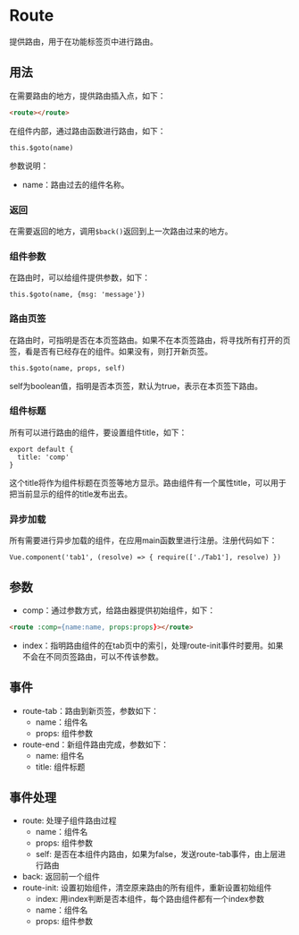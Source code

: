 # Route

提供路由，用于在功能标签页中进行路由。

## 用法

在需要路由的地方，提供路由插入点，如下：
```html
<route></route>
```

在组件内部，通过路由函数进行路由，如下：
```
this.$goto(name)
```
参数说明：

- name：路由过去的组件名称。

### 返回

在需要返回的地方，调用`$back()`返回到上一次路由过来的地方。

### 组件参数

在路由时，可以给组件提供参数，如下：
```
this.$goto(name, {msg: 'message'})
```

### 路由页签

在路由时，可指明是否在本页签路由。如果不在本页签路由，将寻找所有打开的页签，看是否有已经存在的组件。如果没有，则打开新页签。
```
this.$goto(name, props, self)
```
self为boolean值，指明是否本页签，默认为true，表示在本页签下路由。

### 组件标题

所有可以进行路由的组件，要设置组件title，如下：

```
export default {
  title: 'comp'
}
```
这个title将作为组件标题在页签等地方显示。路由组件有一个属性title，可以用于把当前显示的组件的title发布出去。

### 异步加载

所有需要进行异步加载的组件，在应用main函数里进行注册。注册代码如下：
```
Vue.component('tab1', (resolve) => { require(['./Tab1'], resolve) })
```

## 参数

- comp：通过参数方式，给路由器提供初始组件，如下：
```html
<route :comp={name:name, props:props}></route>
```
- index：指明路由组件的在tab页中的索引，处理route-init事件时要用。如果不会在不同页签路由，可以不传该参数。

## 事件

- route-tab：路由到新页签，参数如下：
  * name：组件名
  * props: 组件参数
- route-end：新组件路由完成，参数如下：
  * name: 组件名
  * title: 组件标题

## 事件处理

- route: 处理子组件路由过程
  * name：组件名
  * props: 组件参数
  * self: 是否在本组件内路由，如果为false，发送route-tab事件，由上层进行路由
- back: 返回前一个组件
- route-init: 设置初始组件，清空原来路由的所有组件，重新设置初始组件
  * index: 用index判断是否本组件，每个路由组件都有一个index参数
  * name：组件名
  * props: 组件参数
